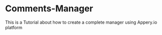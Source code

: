 # Comments-Manager
This is a Tutorial about how to create a complete manager using Appery.io platform

